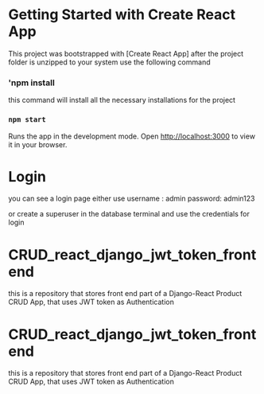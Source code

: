 # Getting Started with Create React App

This project was bootstrapped with [Create React App]
after the project folder is unzipped to your system use the following command

### 'npm install

this command will install all the necessary installations for the project

### `npm start`

Runs the app in the development mode.
Open [http://localhost:3000](http://localhost:3000) to view it in your browser.

# Login

you can see a login page either use
username : admin
password: admin123

or create a superuser in the database terminal and use the credentials for login

# CRUD_react_django_jwt_token_frontend

this is a repository that stores front end part of a Django-React Product CRUD App, that uses JWT token as Authentication

# CRUD_react_django_jwt_token_frontend

this is a repository that stores front end part of a Django-React Product CRUD App, that uses JWT token as Authentication
